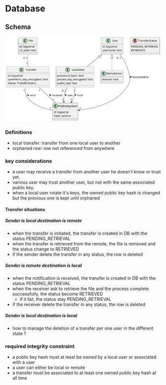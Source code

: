 # Database

## Schema

![database_schema.png](umls/dist/database_schema.png)

### Definitions
* local transfer: transfer from one local user to another
* orphaned row: row not referenced from anywhere 

### key considerations
* a user may receive a transfer from another user he doesn't know or trust yet.
* various user may trust another user, but not with the same associated public key.
* when a local user rotate it's keys, the owned public key hash is changed but the previous one is kept until orphaned 

#### Transfer situations

##### Sender is local destination is remote
* when the transfer is initiated, the transfer is created in DB with the status PENDING_RETRIEVAL
* when the transfer is retrieved from the remote, the file is removed and the status change to RETRIEVED
* if the sender delete the transfer in any status, the row is deleted
##### Sender is remote destination is local
* when the notification is received, the transfer is created in DB with the status PENDING_RETRIEVAL
* when the receiver ask to retrieve the file and the process complete successfully, the status become RETRIEVED 
  * if it fail, the status stay PENDING_RETRIEVAL
* if the receiver delete the transfer in any status, the row is deleted

##### Sender is local destination is local
* how to manage the deletion of a transfer per one user in the different state ? 

### required integrity constraint
* a public key hash must at least be owned by a local user or associated with a user
* a user can either be local or remote
* a transfer must be associated to at least one owned public key hash at all time
